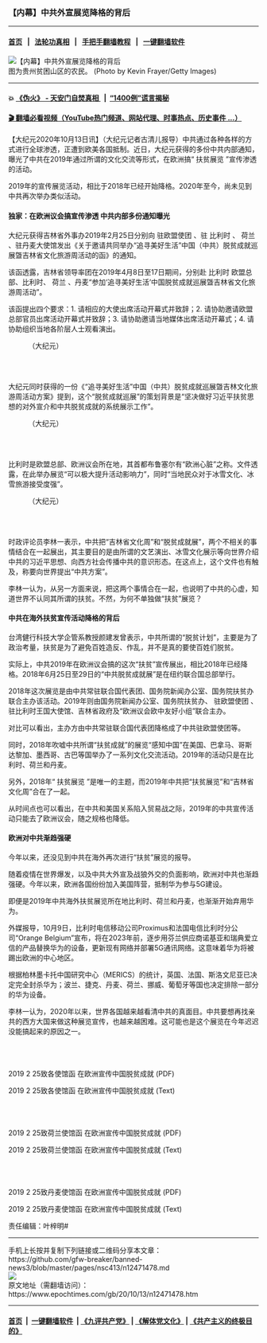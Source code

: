 ### 【内幕】中共外宣展览降格的背后
------------------------

#### [首页](https://github.com/gfw-breaker/banned-news3/blob/master/README.md) &nbsp;&nbsp;|&nbsp;&nbsp; [法轮功真相](https://github.com/begood0513/basic/blob/master/README.md)  &nbsp;&nbsp;|&nbsp;&nbsp; [手把手翻墙教程](https://github.com/gfw-breaker/guides/wiki)  &nbsp;&nbsp;|&nbsp;&nbsp; [一键翻墙软件](https://github.com/gfw-breaker/nogfw/blob/master/README.md)  



<div><img alt="【内幕】中共外宣展览降格的背后" class="attachment-djy_600_400 size-djy_600_400 wp-post-image" src="https://i.epochtimes.com/assets/uploads/2020/10/GettyImages-634360506-600x400.jpg"/>
<div class="caption">
 图为贵州贫困山区的农民。 (Photo by Kevin Frayer/Getty Images)
</div></div><hr/>

#### 💥 [《伪火》 - 天安门自焚真相 ](http://158.247.195.190:10000/videos/blog/weihuo.html)&nbsp; |&nbsp; [“1400例”谎言揭秘  ](http://158.247.195.190:10000/videos/blog/jiexi1400.html)

#### [ 🎬  翻墙必看视频（YouTube热门频道、网站代理、时事热点、历史事件 ...）](https://github.com/gfw-breaker/links/blob/master/banned.md)

<div><p>
 【大纪元2020年10月13日讯】（大纪元记者古清儿报导）中共通过各种各样的方式进行全球渗透，正遭到欧美各国抵制。近日，大纪元获得的多份中共内部通知，曝光了中共在2019年通过所谓的文化交流等形式，在欧洲搞“
 <ok href="https://www.epochtimes.com/gb/tag/%E6%89%B6%E8%B4%AB%E5%B1%95%E8%A7%88.html">
  扶贫展览
 </ok>
 ”宣传渗透的活动。
</p>
<p>
 2019年的宣传展览活动，相比于2018年已经开始降格。2020年至今，尚未见到中共再次举办类似活动。
</p>
<h4>
 独家：在欧洲议会搞宣传渗透 中共内部多份通知曝光
</h4>
<p>
 大纪元获得吉林省外事办2019年2月25日分别向
 <ok href="https://www.epochtimes.com/gb/tag/%E9%A9%BB%E6%AC%A7%E7%9B%9F%E4%BD%BF%E5%9B%A2.html">
  驻欧盟使团
 </ok>
 、驻
 <ok href="https://www.epochtimes.com/gb/tag/%E6%AF%94%E5%88%A9%E6%97%B6.html">
  比利时
 </ok>
 、
 <ok href="https://www.epochtimes.com/gb/tag/%E8%8D%B7%E5%85%B0.html">
  荷兰
 </ok>
 、驻丹麦大使馆发出《关于邀请共同举办“追寻美好生活”中国（中共）脱贫成就巡展曁吉林省文化旅游周活动的函》的通知。
</p>
<p>
 该函透露，吉林省领导率团在2019年4月8日至17日期间，分别赴
 <ok href="https://www.epochtimes.com/gb/tag/%E6%AF%94%E5%88%A9%E6%97%B6.html">
  比利时
 </ok>
 欧盟总部、比利时、
 <ok href="https://www.epochtimes.com/gb/tag/%E8%8D%B7%E5%85%B0.html">
  荷兰
 </ok>
 、丹麦“参加‘追寻美好生活’中国脱贫成就巡展曁吉林省文化旅游周活动”。
</p>
<p>
 该函提出四个要求：1. 请相应的大使出席活动开幕式并致辞；2. 请协助邀请欧盟总部官员出席活动开幕式并致辞；3. 请协助邀请当地媒体出席活动开幕式；4. 请协助组织当地各阶层人士观看演出。
</p>
<figure class="wp-caption aligncenter" id="attachment_12471490" style="width: 450px">
 <ok href="https://i.epochtimes.com/assets/uploads/2020/10/024582020-10-13-091923.png">
  <img alt="" class="size-medium wp-image-12471490" src="https://i.epochtimes.com/assets/uploads/2020/10/024582020-10-13-091923-450x538.png"/>
 </ok>
 <br/><figcaption class="wp-caption-text">
  （大纪元）
 </figcaption><br/>
</figure><br/>
<p>
 大纪元同时获得的一份《“追寻美好生活”中国（中共）脱贫成就巡展曁吉林文化旅游周活动方案》提到，这个“脱贫成就巡展”的策划背景是“坚决做好习近平扶贫思想的对外宣介和中共脱贫成就的系统展示工作”。
</p>
<figure class="wp-caption aligncenter" id="attachment_12471497" style="width: 450px">
 <ok href="https://i.epochtimes.com/assets/uploads/2020/10/24588-2020-10-13-092835.png">
  <img alt="" class="size-medium wp-image-12471497" src="https://i.epochtimes.com/assets/uploads/2020/10/24588-2020-10-13-092835-450x599.png"/>
 </ok>
 <br/><figcaption class="wp-caption-text">
  （大纪元）
 </figcaption><br/>
</figure><br/>
<p>
 比利时是欧盟总部、欧洲议会所在地，其首都布鲁塞尔有“欧洲心脏”之称。文件透露，在此举办展览“可以极大提升活动影响力”，同时“当地民众对于冰雪文化、冰雪旅游接受度强”。
</p>
<figure class="wp-caption aligncenter" id="attachment_12471491" style="width: 450px">
 <ok href="https://i.epochtimes.com/assets/uploads/2020/10/12369782020-10-13-092130.png">
  <img alt="" class="size-medium wp-image-12471491" src="https://i.epochtimes.com/assets/uploads/2020/10/12369782020-10-13-092130-450x352.png"/>
 </ok>
 <br/><figcaption class="wp-caption-text">
  （大纪元）
 </figcaption><br/>
</figure><br/>
<p>
 时政评论员李林一表示，中共把“吉林省文化周”和“脱贫成就展”，两个不相关的事情结合在一起展出，其主要目的是由所谓的文艺演出、冰雪文化展示等向世界介绍中共的习近平思想、向西方社会传播中共的意识形态。在这点上，这个文件也有触及，称要向世界提出“中共方案”。
</p>
<p>
 李林一认为，从另一方面来说，把这两个事情合在一起，也说明了中共的心虚，知道世界不认同其所谓的扶贫。不然，为何不单独做“扶贫”展览？
</p>
<h4>
 中共在海外扶贫宣传活动降格的背后
</h4>
<p>
 台湾健行科技大学企管系教授颜建发曾表示，中共所谓的“脱贫计划”，主要是为了政治考量，扶贫是为了避免百姓造反、作乱，并不是真的要使百姓们脱贫。
</p>
<p>
 实际上，中共2019年在欧洲议会搞的这次“扶贫”宣传展出，相比2018年已经降格。2018年6月25日至29日的“中共脱贫成就展”是在纽约联合国总部举行。
</p>
<p>
 2018年这次展览是由中共常驻联合国代表团、国务院新闻办公室、国务院扶贫办联合主办该活动。2019年则由国务院新闻办公室、国务院扶贫办、
 <ok href="https://www.epochtimes.com/gb/tag/%E9%A9%BB%E6%AC%A7%E7%9B%9F%E4%BD%BF%E5%9B%A2.html">
  驻欧盟使团
 </ok>
 、驻比利时王国大使馆、吉林省政府及“欧洲议会欧中友好小组”联合主办。
</p>
<p>
 对比可以看出，主办方由中共常驻联合国代表团降格成了中共驻欧盟使团等。
</p>
<p>
 同时，2018年吹嘘中共所谓“扶贫成就”的展览“感知中国”在美国、巴拿马、哥斯达黎加、墨西哥、古巴等国举办了一系列文化交流活动。2019年的活动只是在比利时、荷兰和丹麦。
</p>
<p>
 另外，2018年“
 <ok href="https://www.epochtimes.com/gb/tag/%E6%89%B6%E8%B4%AB%E5%B1%95%E8%A7%88.html">
  扶贫展览
 </ok>
 ”是唯一的主题，而2019年中共把“扶贫展览”和“吉林省文化周”合在了一起。
</p>
<p>
 从时间点也可以看出，在中共和美国关系陷入贸易战之际，2019年的中共宣传活动只能去了欧洲议会，随之规格也降低。
</p>
<h4>
 欧洲对中共渐趋强硬
</h4>
<p>
 今年以来，还没见到中共在海外再次进行“扶贫”展览的报导。
</p>
<p>
 随着疫情在世界爆发，以及中共大外宣及战狼外交的负面影响，欧洲对中共也渐趋强硬。今年以来，欧洲各国纷纷加入美国阵营，抵制华为参与5G建设。
</p>
<p>
 即便是2019年中共海外扶贫展览所在地比利时、荷兰和丹麦，也渐渐开始弃用华为。
</p>
<p>
 外媒报导，10月9日，比利时电信移动公司Proximus和法国电信比利时分公司“Orange Belgium”宣布，将在2023年前，逐步用芬兰供应商诺基亚和瑞典爱立信的产品替换华为的设备，更新现有网络并部署5G通讯网络。这意味着华为将被踢出欧洲的中心地区。
</p>
<p>
 根据柏林墨卡托中国研究中心（MERICS）的统计，英国、法国、斯洛文尼亚已决定完全封杀华为；波兰、捷克、丹麦、荷兰、挪威、葡萄牙等国也决定排除一部分的华为设备。
</p>
<p>
 李林一认为，2020年以来，世界各国越来越看清中共的真面目。中共要想再找亲共的西方大国来做这种展览宣传，也越来越困难。这可能也是这个展览在今年迟迟没能搞起来的原因之一。
</p>
<div class="DC-embed DC-embed-document DV-container" id="DV-viewer-7226418-2019-2-25致各使馆函-在欧洲宣传中国脱贫成就">
</div>
<p>
 <br/>
 <br/>
 <noscript>
  <br/>
  <ok href="https://assets.documentcloud.org/documents/7226418/2019-2-25致各使馆函-在欧洲宣传中国脱贫成就.pdf">
   2019 2 25致各使馆函 在欧洲宣传中国脱贫成就 (PDF)
  </ok>
 </noscript>
</p>
<p>
 <ok href="https://assets.documentcloud.org/documents/7226418/2019-2-25致各使馆函-在欧洲宣传中国脱贫成就.txt">
  2019 2 25致各使馆函 在欧洲宣传中国脱贫成就 (Text)
 </ok>
 <br/>
</p>
<div class="DC-embed DC-embed-document DV-container" id="DV-viewer-7226419-2019-2-25致荷兰使馆函-在欧洲宣传中国脱贫成就">
</div>
<p>
 <br/>
 <br/>
 <noscript>
  <br/>
  <ok href="https://assets.documentcloud.org/documents/7226419/2019-2-25致荷兰使馆函-在欧洲宣传中国脱贫成就.pdf">
   2019 2 25致荷兰使馆函 在欧洲宣传中国脱贫成就 (PDF)
  </ok>
 </noscript>
</p>
<p>
 <ok href="https://assets.documentcloud.org/documents/7226419/2019-2-25致荷兰使馆函-在欧洲宣传中国脱贫成就.txt">
  2019 2 25致荷兰使馆函 在欧洲宣传中国脱贫成就 (Text)
 </ok>
 <br/>
</p>
<div class="DC-embed DC-embed-document DV-container" id="DV-viewer-7226417-2019-2-25致丹麦使馆函-在欧洲宣传中国脱贫成就">
</div>
<p>
 <br/>
 <br/>
 <noscript>
  <br/>
  <ok href="https://assets.documentcloud.org/documents/7226417/2019-2-25致丹麦使馆函-在欧洲宣传中国脱贫成就.pdf">
   2019 2 25致丹麦使馆函 在欧洲宣传中国脱贫成就 (PDF)
  </ok>
 </noscript>
</p>
<p>
 <ok href="https://assets.documentcloud.org/documents/7226417/2019-2-25致丹麦使馆函-在欧洲宣传中国脱贫成就.txt">
  2019 2 25致丹麦使馆函 在欧洲宣传中国脱贫成就 (Text)
 </ok>
 <br/>
</p>
<p>
 责任编辑：叶梓明#
</p>
</div>
<hr/>
手机上长按并复制下列链接或二维码分享本文章：<br/>
https://github.com/gfw-breaker/banned-news3/blob/master/pages/nsc413/n12471478.md <br/>
<a href='https://github.com/gfw-breaker/banned-news3/blob/master/pages/nsc413/n12471478.md'><img src='https://github.com/gfw-breaker/banned-news3/blob/master/pages/nsc413/n12471478.md.png'/></a> <br/>
原文地址（需翻墙访问）：https://www.epochtimes.com/gb/20/10/13/n12471478.htm


------------------------
#### [首页](https://github.com/gfw-breaker/banned-news3/blob/master/README.md) &nbsp;|&nbsp; [一键翻墙软件](https://github.com/gfw-breaker/nogfw/blob/master/README.md) &nbsp;| [《九评共产党》](https://github.com/gfw-breaker/9ping.md/blob/master/README.md#九评之一评共产党是什么) | [《解体党文化》](https://github.com/gfw-breaker/jtdwh.md/blob/master/README.md) | [《共产主义的终极目的》](https://github.com/gfw-breaker/gczydzjmd.md/blob/master/README.md)


<img src='http://gfw-breaker.win/banned-news3/pages/nsc413/n12471478.md' width='0px' height='0px'/>